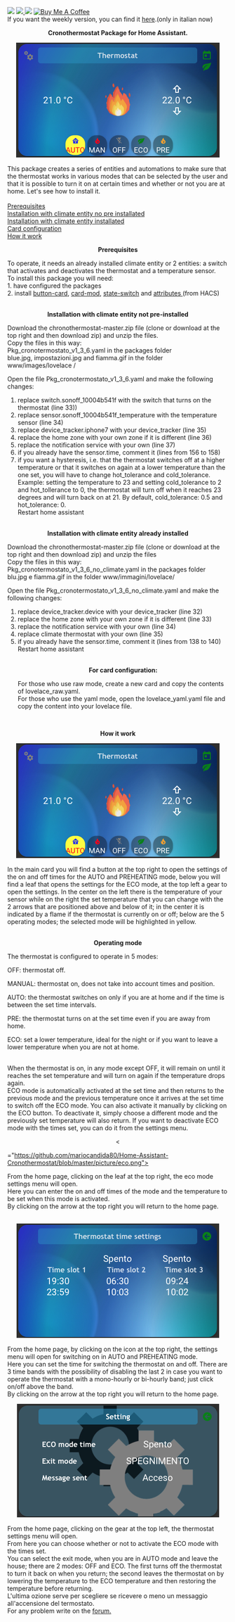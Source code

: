 <img src="https://img.shields.io/badge/Version-1.3.6-green">  <a href="https://forum.hassiohelp.eu/d/503-package-cronotermostato"><img src="https://img.shields.io/badge/Forum-hassiohelp-blue"> </a>
<img src="https://img.shields.io/badge/Update-yes-orange"> <a href="https://www.buymeacoffee.com/mariocandida80"><img src="https://cdn.buymeacoffee.com/buttons/default-orange.png" width="90" alt="Buy Me A Coffee"> </a>
<br> 
If you want the weekly version, you can find it  <a href="https://github.com/mariocandida80/addon_settimanale">here</a>.(only in italian now)

<p align="center"/> <b>Cronothermostat Package for Home Assistant.</b> <br> </p>

<p align="center"/><img src="https://github.com/mariocandida80/Home-Assistant-Cronothermostat/blob/master/picture/home.png" alt="Immagine cronotermostato"></p>
This package creates a series of entities and automations to make sure that the thermostat works in various modes that can be selected by the user and that it is possible to turn it on at certain times and whether or not you are at home.
Let's see how to install it. <br>
<br>
<a href="#Prerequisiti">Prerequisites</a><br>
<a href=“#Installazione1">Installation with climate entity no pre installated</a><br>
<a href="#Installazione2">Installation with climate entity installated</a><br>
<a href=“#Confcard">Card configuration</a><br>
<a href=“#Funzionamento">How it work</a><br>
<a name="Prerequisiti"><p align="center"/> <b>Prerequisites</b> <br> </p>
To operate, it needs an already installed climate entity or 2 entities: a switch that activates and deactivates the thermostat and a temperature sensor. <br>
To install this package you will need:<br>
1. have configured the packages <br>
2. install  <a href="https://github.com/custom-cards/button-card">button-card</a>, <a href="https://github.com/thomasloven/lovelace-card-mod"> card-mod</a>,  <a href="https://github.com/thomasloven/lovelace-state-switch">state-switch</a> and <a href="https://github.com/pilotak/homeassistant-attributes"> attributes </a> (from HACS)<br><br>

<a name="Installazione1"><p align="center"/><p align="center"/> <b>Installation with climate entity not pre-installed</b> <br> </p>
Download the chronothermostat-master.zip file (clone or download at the top right and then download zip) and unzip the files. <br>
Copy the files in this way:<br>
Pkg_cronotermostato_v1_3_6.yaml in the packages folder<br>
blue.jpg, impostazioni.jpg and fiamma.gif in the folder www/images/lovelace /<br>

Open the file Pkg_cronotermostato_v1_3_6.yaml and make the following changes:<br>
1. replace switch.sonoff_10004b541f with the switch that turns on the thermostat (line 33))<br>
2. replace sensor.sonoff_10004b541f_temperature with the temperature sensor (line 34)<br>
3. replace device_tracker.iphone7 with your device_tracker (line 35)<br>
4. replace the home zone with your own zone if it is different (line 36)<br>
5. replace the notification service with your own (line 37)<br>
6. if you already have the sensor.time, comment it (lines from 156 to 158)<br>
7. if you want a hysteresis, i.e. that the thermostat switches off at a higher temperature or that it switches on again at a lower temperature than the one set, you will have to change hot_tolerance and cold_tolerance. Example: setting the temperature to 23 and setting cold_tolerance to 2 and hot_tollerance to 0, the thermostat will turn off when it reaches 23 degrees and will turn back on at 21. By default, cold_tolerance: 0.5 and hot_tolerance: 0.<br>
Restart home assistant<br><br>

<a name="Installazione2"><p align="center"/> <b>Installation with climate entity already installed</b> <br> </p>
Download the chronothermostat-master.zip file (clone or download at the top right and then download zip) and unzip the files<br>
Copy the files in this way:<br>
Pkg_cronotermostato_v1_3_6_no_climate.yaml in the packages folder <br>
blu.jpg e fiamma.gif in the folder  www/immagini/lovelace/<br>

Open the file Pkg_cronotermostato_v1_3_6_no_climate.yaml and make the following changes:<br>
1. replace device_tracker.device with your device_tracker (line 32)<br>
2. replace the home zone with your own zone if it is different (line 33)<br>
3. replace the notification service with your own (line 34)<br>
4. replace climate thermostat with your own (line 35)<br>
5. if you already have the sensor.time, comment it (lines from 138 to 140)<br>
Restart home assistant<br><br>
<a name="Confcard"><p align="center"/> <b>For card configuration:</b><br> </p>
For those who use raw mode, create a new card and copy the contents of lovelace_raw.yaml.<br>
For those who use the yaml mode, open the lovelace_yaml.yaml file and copy the content into your lovelace file.<br>
<br>
<a name="Funzionamento"><p align="center"/> <b>How it work</b><br> </p>
<p align="center"/><img src="https://github.com/mariocandida80/Home-Assistant-Cronothermostat/blob/master/picture/home.png" alt="Immagine cronotermostato"></p>
In the main card you will find a button at the top right to open the settings of the on and off times for the AUTO and PREHEATING mode, below you will find a leaf that opens the settings for the ECO mode, at the top left a gear to open the settings. In the center on the left there is the temperature of your sensor while on the right the set temperature that you can change with the 2 arrows that are positioned above and below of it; in the center it is indicated by a flame if the thermostat is currently on or off; below are the 5 operating modes; the selected mode will be highlighted in yellow.<br><br>
<p align="center"/> <b>Operating mode</b><br> </p>
The thermostat is configured to operate in 5 modes:<br>

OFF: thermostat off.<br>

MANUAL: thermostat on, does not take into account times and position.<br>

AUTO:  the thermostat switches on only if you are at home and if the time is between the set time intervals.<br>

PRE: the thermostat turns on at the set time even if you are away from home.<br>

ECO:  set a lower temperature, ideal for the night or if you want to leave a lower temperature when you are not at home.<br><br>

When the thermostat is on, in any mode except OFF, it will remain on until it reaches the set temperature and will turn on again if the temperature drops again.<br>
ECO mode is automatically activated at the set time and then returns to the previous mode and the previous temperature once it arrives at the set time to switch off the ECO mode. You can also activate it manually by clicking on the ECO button. To deactivate it, simply choose a different mode and the previously set temperature will also return. If you want to deactivate ECO mode with the times set, you can do it from the settings menu.<br>
<p align="center"/><


="https://github.com/mariocandida80/Home-Assistant-Cronothermostat/blob/master/picture/eco.png"> </p>
From the home page, clicking on the leaf at the top right, the eco mode settings menu will open.<br>
Here you can enter the on and off times of the mode and the temperature to be set when this mode is activated.<br>
By clicking on the arrow at the top right you will return to the home page.<br><br>
<p align="center"/><img src="https://github.com/mariocandida80/Home-Assistant-Cronothermostat/blob/master/picture/auto.png"> </p>
From the home page, by clicking on the icon at the top right, the settings menu will open for switching on in AUTO and PREHEATING mode.<br>
Here you can set the time for switching the thermostat on and off. There are 3 time bands with the possibility of disabling the last 2 in case you want to operate the thermostat with a mono-hourly or bi-hourly band; just click on/off above the band.<br>
By clicking on the arrow at the top right you will return to the home page.<br>
<p align="center"/><img src="https://github.com/mariocandida80/Home-Assistant-Cronothermostat/blob/master/picture/settings.png" alt="nuova impostazioni"></p>
From the home page, clicking on the gear at the top left, the thermostat settings menu will open.<br>
From here you can choose whether or not to activate the ECO mode with the times set.<br>
You can select the exit mode, when you are in AUTO mode and leave the house; there are 2 modes: OFF and ECO. The first turns off the thermostat to turn it back on when you return; the second leaves the thermostat on by lowering the temperature to the ECO temperature and then restoring the temperature before returning.<br>
L'ultima ozione serve per scegliere se ricevere o meno un messaggio all'accensione del termostato. <br>
For any problem write on the <a href="https://forum.hassiohelp.eu/showthread.php?tid=503">forum.</a><br>
